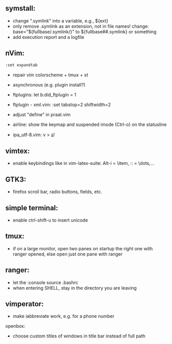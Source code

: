 symstall:
-----------
- change ".symlink" into a variable, e.g., ${ext}
- only remove .symlink as an extension, not in file names! change:
		base="${fullbase/\.symlink/}"
		to ${fullbase##.symlink} or something
- add execution report and a logfile

nVim:
-----
```bash
:set expandtab
```
- repair vim colorscheme + tmux + st

- asynchronous (e.g. plugin install?)

- ftplugins: let b:did_ftplugin = 1

- ftplugin - xml.vim: :set tabstop=2 shiftwidth=2

- adjust "define" in praat.vim

- airline: show the keymap and suspended imode (Ctrl-o) on the statusline

- ipa_utf-8.vim: v > ʑ!

vimtex:
-------
- enable keybindings like in vim-latex-suite: Alt-i = \item, :: = \dots,...

GTK3:
-----
- firefox scroll bar, radio buttons, fields, etc.

simple terminal:
----------------
- enable ctrl-shift-u to insert unicode

tmux:
-----
- if on a large monitor, open two panes on startup the right one with ranger
  opened, else open just one pane with ranger

ranger:
-------
- let the :console source .bashrc
- when entering SHELL, stay in the directory you are leaving

vimperator:
-----------
- make iabbreviate work, e.g. for a phone number

openbox:
- choose custom titles of windows in title bar instead of full path
